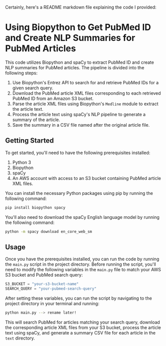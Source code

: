 Certainly, here's a README markdown file explaining the code I provided:

# Using Biopython to Get PubMed ID and Create NLP Summaries for PubMed Articles

This code utilizes Biopython and spaCy to extract PubMed ID and create NLP summaries for PubMed articles. The pipeline is divided into the following steps:

1. Use Biopython's Entrez API to search for and retrieve PubMed IDs for a given search query.
2. Download the PubMed article XML files corresponding to each retrieved PubMed ID from an Amazon S3 bucket.
3. Parse the article XML files using Biopython's `Medline` module to extract the article text.
4. Process the article text using spaCy's NLP pipeline to generate a summary of the article.
5. Save the summary in a CSV file named after the original article file.

## Getting Started

To get started, you'll need to have the following prerequisites installed:

1. Python 3
2. Biopython
3. spaCy
4. An AWS account with access to an S3 bucket containing PubMed article XML files.

You can install the necessary Python packages using pip by running the following command:

```bash
pip install biopython spacy
```

You'll also need to download the spaCy English language model by running the following command:

```bash
python -m spacy download en_core_web_sm
```

## Usage

Once you have the prerequisites installed, you can run the code by running the `main.py` script in the project directory. Before running the script, you'll need to modify the following variables in the `main.py` file to match your AWS S3 bucket and PubMed search query:

```python
S3_BUCKET = "your-s3-bucket-name"
SEARCH_QUERY = "your-pubmed-search-query"
```

After setting these variables, you can run the script by navigating to the project directory in your terminal and running:

```bash
python main.py --> rename later!
```

This will search PubMed for articles matching your search query, download the corresponding article XML files from your S3 bucket, process the article text using spaCy, and generate a summary CSV file for each article in the `text` directory.
